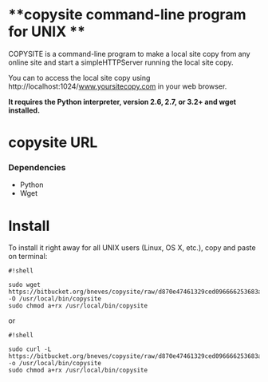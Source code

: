 # **copysite command-line program for UNIX **

COPYSITE is a command-line program to make a local site copy from any online site and start a simpleHTTPServer running the local site copy.

You can to access the local site copy using http://localhost:1024/www.yoursitecopy.com in your web browser.



**It requires the Python interpreter, version 2.6, 2.7, or 3.2+ and wget installed.**


# **copysite URL** #

### Dependencies ###

* Python 
* Wget

# Install #

To install it right away for all UNIX users (Linux, OS X, etc.), copy and paste on terminal:


```
#!shell

sudo wget https://bitbucket.org/bneves/copysite/raw/d870e47461329ced096666253683a1e552146902/copysite -O /usr/local/bin/copysite
sudo chmod a+rx /usr/local/bin/copysite
```

or 


```
#!shell

sudo curl -L https://bitbucket.org/bneves/copysite/raw/d870e47461329ced096666253683a1e552146902/copysite -o /usr/local/bin/copysite
sudo chmod a+rx /usr/local/bin/copysite
```
